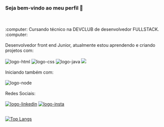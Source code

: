 ### Seja bem-vindo ao meu perfil 👋
<br>
<br>
:computer: Cursando técnico na DEVCLUB de desenvolvedor FULLSTACK. :computer:
<br>
<br>
Desenvolvedor front end Junior, atualmente estou aprendendo e criando projetos com: 
<br>
<br>
  <img src="https://img.shields.io/badge/HTML5-E34F26?style=for-the-badge&logo=html5&logoColor=white" alt="logo-html" />
  <img src="https://img.shields.io/badge/CSS3-1572B6?style=for-the-badge&logo=css3&logoColor=white" alt="logo-css" />
  <img src="https://img.shields.io/badge/JavaScript-F7DF1E?style=for-the-badge&logo=javascript&logoColor=black" alt="logo-java" />
  <img src="![React](https://img.shields.io/badge/React-20232A?style=for-the-badge&logo=react&logoColor=61DAFB)" />
<br>
<br>
Iniciando também com:
<br>
<br>
  <img src="https://img.shields.io/badge/Node.js-43853D?style=for-the-badge&logo=node.js&logoColor=white" alt="logo-node" />
<br>
<br>
Redes Sociais:
<br>
<br>
  <a href="https://www.linkedin.com/in/gabriel-felix-b95b7122a/"> <img src="https://img.shields.io/badge/LinkedIn-0077B5?style=for-the-badge&logo=linkedin&logoColor=white" alt="logo-linkedin"/></a>
  <a href="https://www.instagram.com/_eufelix2?igsh=NDR6aHJqOTBoNnhm&utm_source=qr"> <img src="https://img.shields.io/badge/Instagram-E4405F?style=for-the-badge&logo=instagram&logoColor=white" alt="logo-insta"/>    </a>
  <br>
  <br>

  
  [![Top Langs](https://github-readme-stats.vercel.app/api/top-langs/?username=GabrielFelix22)](https://github.com/anuraghazra/github-readme-stats)
